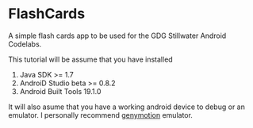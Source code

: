 FlashCards
==========

A simple flash cards app to be used for the GDG Stillwater Android Codelabs.

This tutorial will be assume that you have installed

1. Java SDK >= 1.7
2. AndroiD Studio beta >= 0.8.2
3. Android Built Tools 19.1.0

It will also asume that you have a working android device to debug or an emulator. 
I personally recommend [genymotion](http://www.genymotion.com/) emulator. 
